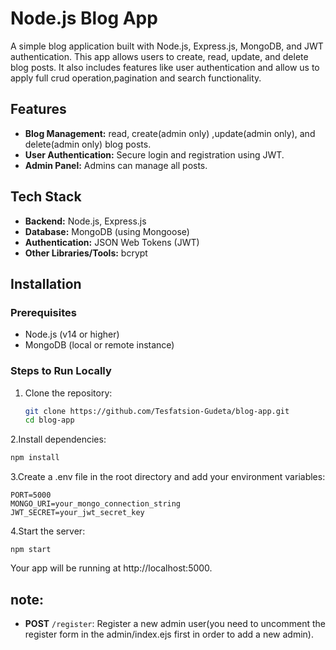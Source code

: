 # Node.js Blog App

A simple blog application built with Node.js, Express.js, MongoDB, and JWT authentication. This app allows users to create, read, update, and delete blog posts. It also includes features like user authentication and allow us to apply full crud operation,pagination and search functionality.

## Features
- **Blog Management:** read, create(admin only) ,update(admin only), and delete(admin only) blog posts.
- **User Authentication:** Secure login and registration using JWT.
- **Admin Panel:** Admins can manage all posts.

## Tech Stack

- **Backend:** Node.js, Express.js
- **Database:** MongoDB (using Mongoose)
- **Authentication:** JSON Web Tokens (JWT)
- **Other Libraries/Tools:** bcrypt

## Installation

### Prerequisites

- Node.js (v14 or higher)
- MongoDB (local or remote instance)

### Steps to Run Locally

1. Clone the repository:
   ```bash
   git clone https://github.com/Tesfatsion-Gudeta/blog-app.git
   cd blog-app
   
2.Install dependencies:
```bash
npm install
```
3.Create a .env file in the root directory and add your environment variables:
```
PORT=5000
MONGO_URI=your_mongo_connection_string
JWT_SECRET=your_jwt_secret_key
```
4.Start the server:
```
npm start
```
Your app will be running at http://localhost:5000.


## note:

- **POST** `/register`: Register a new admin user(you need to uncomment the register form in the admin/index.ejs first in order to add a new admin).


